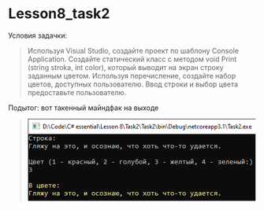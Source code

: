 # Lesson8_task2
Условия задачки:
>Используя Visual Studio, создайте проект по шаблону Console Application. 
Создайте статический класс с методом void Print (string stroka, int color), который выводит на экран строку заданным цветом.  Используя перечисление, создайте набор цветов, доступных пользователю. Ввод строки и выбор цвета предоставьте пользователю. 

Подытог: вот такенный майндфак на выходе
>![](Task2/Program_output.png)

